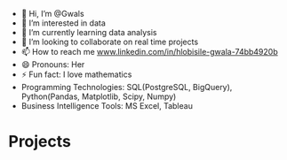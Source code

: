 - 👋 Hi, I’m @Gwals
- 👀 I’m interested in data
- 🌱 I’m currently learning data analysis
- 💞️ I’m looking to collaborate on real time projects
- 📫 How to reach me www.linkedin.com/in/hlobisile-gwala-74bb4920b
- 😄 Pronouns: Her
- ⚡ Fun fact: I love mathematics
- Programming Technologies: SQL(PostgreSQL, BigQuery), Python(Pandas, Matplotlib, Scipy, Numpy)
- Business Intelligence Tools: MS Excel, Tableau

# Projects


<!---
Gwals/Gwals is a ✨ special ✨ repository because its `README.md` (this file) appears on your GitHub profile.
You can click the Preview link to take a look at your changes.
--->
